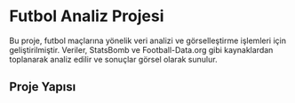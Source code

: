 # Futbol Analiz Projesi

Bu proje, futbol maçlarına yönelik veri analizi ve görselleştirme işlemleri için geliştirilmiştir. Veriler, StatsBomb ve Football-Data.org gibi kaynaklardan toplanarak analiz edilir ve sonuçlar görsel olarak sunulur.

## Proje Yapısı